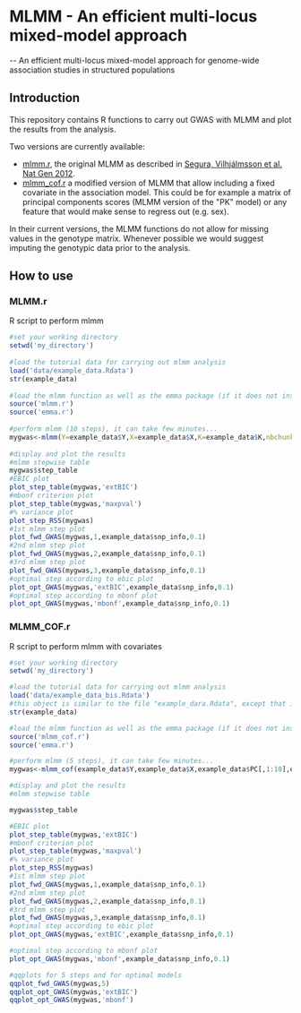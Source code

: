 # MLMM - An efficient multi-locus mixed-model approach
--
An efficient multi-locus mixed-model approach for genome-wide association studies in structured populations

## Introduction

This repository contains R functions to carry out GWAS with MLMM and plot the results from the analysis.

Two versions are currently available:

* [mlmm.r](), the original MLMM as described in [Segura, Vilhjálmsson et al. Nat Gen 2012](http://www.nature.com/ng/journal/v44/n7/full/ng.2314.html).
* [mlmm_cof.r]() a modified version of MLMM that allow including a fixed covariate in the association model. This could be for example a matrix of principal components scores (MLMM version of the "PK" model) or any feature that would make sense to regress out (e.g. sex).

In their current versions, the MLMM functions do not allow for missing values in the genotype matrix. Whenever possible we would suggest imputing the genotypic data prior to the analysis.

## How to use

### MLMM.r
R script to perform mlmm

```R
#set your working directory
setwd('my_directory')
 
#load the tutorial data for carrying out mlmm analysis
load('data/example_data.Rdata')
str(example_data)
 
#load the mlmm function as well as the emma package (if it does not install with your current R version, just download and source it, as recommended on the emma website).
source('mlmm.r')
source('emma.r')
 
#perform mlmm (10 steps), it can take few minutes...
mygwas<-mlmm(Y=example_data$Y,X=example_data$X,K=example_data$K,nbchunks=2,maxsteps=10)
 
#display and plot the results
#mlmm stepwise table
mygwas$step_table
#EBIC plot
plot_step_table(mygwas,'extBIC')
#mbonf criterion plot
plot_step_table(mygwas,'maxpval')
#% variance plot
plot_step_RSS(mygwas)
#1st mlmm step plot
plot_fwd_GWAS(mygwas,1,example_data$snp_info,0.1)
#2nd mlmm step plot
plot_fwd_GWAS(mygwas,2,example_data$snp_info,0.1)
#3rd mlmm step plot
plot_fwd_GWAS(mygwas,3,example_data$snp_info,0.1)
#optimal step according to ebic plot
plot_opt_GWAS(mygwas,'extBIC',example_data$snp_info,0.1)
#optimal step according to mbonf plot
plot_opt_GWAS(mygwas,'mbonf',example_data$snp_info,0.1)
```

### MLMM_COF.r
R script to perform mlmm with covariates

```R
#set your working directory
setwd('my_directory')

#load the tutorial data for carrying out mlmm analysis
load('data/example_data_bis.Rdata')
#this object is similar to the file "example_dara.Rdata", except that it also contains PCs scores of individuals to be used as covariate in mlmm ("PK" model)
str(example_data)

#load the mlmm function as well as the emma package (if it does not install with your current R version, just download and source it, as recommended on the emma website).
source('mlmm_cof.r')
source('emma.r')

#perform mlmm (5 steps), it can take few minutes...
mygwas<-mlmm_cof(example_data$Y,example_data$X,example_data$PC[,1:10],example_data$K,10,5)

#display and plot the results
#mlmm stepwise table

mygwas$step_table

#EBIC plot
plot_step_table(mygwas,'extBIC')
#mbonf criterion plot
plot_step_table(mygwas,'maxpval')
#% variance plot
plot_step_RSS(mygwas)
#1st mlmm step plot
plot_fwd_GWAS(mygwas,1,example_data$snp_info,0.1)
#2nd mlmm step plot
plot_fwd_GWAS(mygwas,2,example_data$snp_info,0.1)
#3rd mlmm step plot
plot_fwd_GWAS(mygwas,3,example_data$snp_info,0.1)
#optimal step according to ebic plot
plot_opt_GWAS(mygwas,'extBIC',example_data$snp_info,0.1)

#optimal step according to mbonf plot
plot_opt_GWAS(mygwas,'mbonf',example_data$snp_info,0.1)

#qqplots for 5 steps and for optimal models
qqplot_fwd_GWAS(mygwas,5)
qqplot_opt_GWAS(mygwas,'extBIC')
qqplot_opt_GWAS(mygwas,'mbonf')
```
